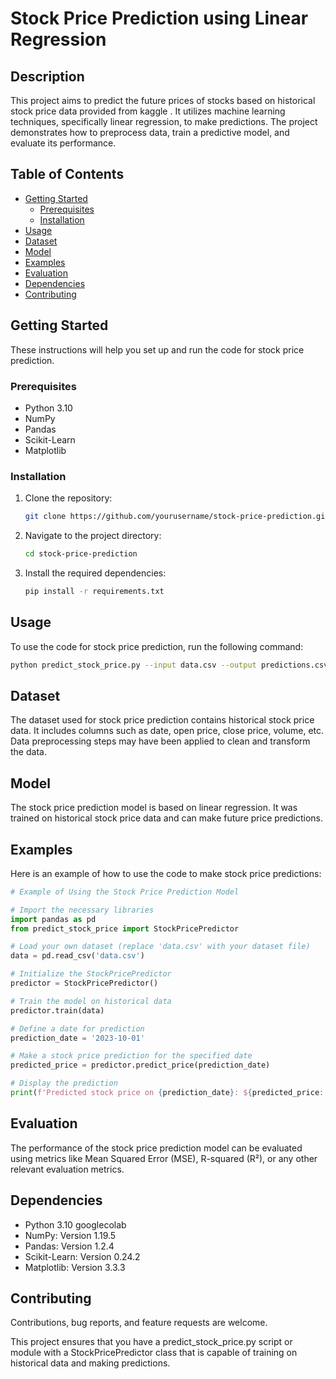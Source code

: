 # Stock Price Prediction using Linear Regression

## Description

This project aims to predict the future prices of stocks based on historical stock price data provided from kaggle . It utilizes machine learning techniques, specifically linear regression, to make predictions. The project demonstrates how to preprocess data, train a predictive model, and evaluate its performance.

## Table of Contents

- [Getting Started](#getting-started)
  - [Prerequisites](#prerequisites)
  - [Installation](#installation)
- [Usage](#usage)
- [Dataset](#dataset)
- [Model](#model)
- [Examples](#examples)
- [Evaluation](#evaluation)
- [Dependencies](#dependencies)
- [Contributing](#contributing)
  

## Getting Started

These instructions will help you set up and run the code for stock price prediction.

### Prerequisites

- Python 3.10
- NumPy
- Pandas
- Scikit-Learn
- Matplotlib

### Installation

1. Clone the repository:
   ```bash
   git clone https://github.com/yourusername/stock-price-prediction.git
   ```

2. Navigate to the project directory:
   ```bash
   cd stock-price-prediction
   ```

3. Install the required dependencies:
   ```bash
   pip install -r requirements.txt
   ```

## Usage

To use the code for stock price prediction, run the following command:

```bash
python predict_stock_price.py --input data.csv --output predictions.csv
```

## Dataset

The dataset used for stock price prediction contains historical stock price data. It includes columns such as date, open price, close price, volume, etc. Data preprocessing steps may have been applied to clean and transform the data.

## Model

The stock price prediction model is based on linear regression. It was trained on historical stock price data and can make future price predictions.

## Examples

Here is an example of how to use the code to make stock price predictions:

```python
# Example of Using the Stock Price Prediction Model

# Import the necessary libraries
import pandas as pd
from predict_stock_price import StockPricePredictor

# Load your own dataset (replace 'data.csv' with your dataset file)
data = pd.read_csv('data.csv')

# Initialize the StockPricePredictor
predictor = StockPricePredictor()

# Train the model on historical data
predictor.train(data)

# Define a date for prediction
prediction_date = '2023-10-01'

# Make a stock price prediction for the specified date
predicted_price = predictor.predict_price(prediction_date)

# Display the prediction
print(f'Predicted stock price on {prediction_date}: ${predicted_price:.2f}')

```

## Evaluation

The performance of the stock price prediction model can be evaluated using metrics like Mean Squared Error (MSE), R-squared (R²), or any other relevant evaluation metrics.

## Dependencies

- Python 3.10 googlecolab
- NumPy: Version 1.19.5
- Pandas: Version 1.2.4
- Scikit-Learn: Version 0.24.2
- Matplotlib: Version 3.3.3

## Contributing

Contributions, bug reports, and feature requests are welcome.

This project ensures that you have a predict_stock_price.py script or module with a StockPricePredictor class that is capable of training on historical data and making predictions. 

